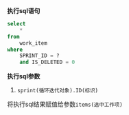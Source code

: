 <p class="panel-title"><b>执行sql语句</b></p>

```sql
select
	*
from
	work_item
where
	SPRINT_ID = ?
	and IS_DELETED = 0
```

<p class="panel-title"><b>执行sql参数</b></p>

1. `sprint(循环迭代对象).ID(标识)`

将执行sql结果赋值给参数`items(选中工作项)`
